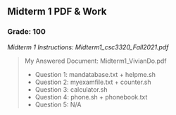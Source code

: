 ## Midterm 1 PDF & Work

### Grade: 100

*Midterm 1 Instructions: Midterm1_csc3320_Fall2021.pdf*

>My Answered Document: Midterm1_VivianDo.pdf
>* Question 1: mandatabase.txt + helpme.sh
>* Question 2: myexamfile.txt + counter.sh
>* Question 3: calculator.sh
>* Question 4: phone.sh + phonebook.txt
>* Question 5: N/A
